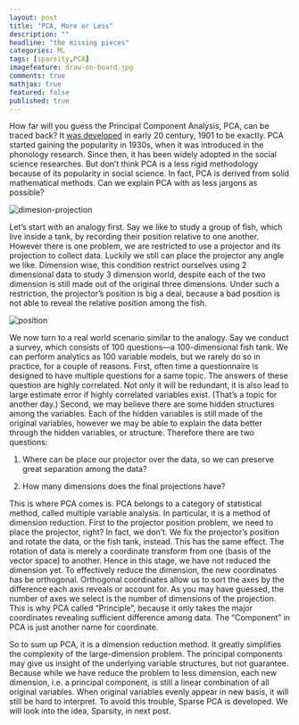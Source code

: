 ```yaml
---
layout: post
title: "PCA, More or Less"
description: ""
headline: "the missing pieces"
categories: ML
tags: [sparsity,PCA]
imagefeature: draw-on-board.jpg
comments: true
mathjax: true
featured: false
published: true
---
```


How far will you guess the Principal Component Analysis, PCA, can be traced back? It <a href=
"http://imedea.uib-csic.es/master/cambioglobal/Modulo_V_cod101615/Theory/lit_support/pca_wold.pdf" target="_blacnk">was developed</a> in early 20 century, 1901 to be exactly. PCA started gaining the popularity in 1930s, when it was introduced in the phonology research. Since then, it has been widely adopted in the social science researches. But don’t think PCA is a less rigid methodology because of its popularity in social science. In fact, PCA is derived from solid mathematical methods. Can we explain PCA with as less jargons as possible?    

![dimesion-projection](http://bit.ly/1O6zLn6)

Let’s start with an analogy first.  Say we like to study a group of fish, which live inside a tank, by recording their position relative to one another. However there is one problem, we are restricted to use a projector and its projection to collect data.  Luckily we still can place the projector any angle we like. Dimension wise, this condition restrict ourselves using 2 dimensional data to study 3 dimension world, despite each of the two dimension is still made out of the original three dimensions.  Under such a restriction, the projector’s position is big a deal, because a bad position is not able to reveal the relative position among the fish.     

![position](http://bit.ly/1JId4Pz)

We now turn to a real world scenario similar to the analogy. Say we conduct a survey, which consists of 100 questions—a 100-dimensional fish tank. We can perform analytics as 100 variable models, but we rarely do so in practice, for a couple of reasons. First, often time a questionnaire is designed to have multiple questions for a same topic. The answers of these question are highly correlated. Not only it will be redundant, it is also lead to large estimate error if highly correlated variables exist. (That’s a topic for another day.) Second, we may believe there are some hidden structures among the variables. Each of the hidden variables is still made of the original variables, however we may be able to explain the data better through the hidden variables, or structure.  Therefore there are two questions: 
1.	Where can be place our projector over the data, so we can preserve great separation among the data? 

2.	How many dimensions does the final projections have? 

This is where PCA comes is. PCA belongs to a category of statistical method, called multiple variable analysis. In particular, it is a method of dimension reduction. First to the projector position problem, we need to place the projector, right?  In fact, we don’t. We fix the projector’s position and rotate the data, or the fish tank, instead.  This has the same effect. The rotation of data is merely a coordinate transform from one (basis of the vector space) to another. Hence in this stage, we have not reduced the dimension yet. To effectively reduce the dimension, the new coordinates has be orthogonal. Orthogonal coordinates allow us to sort the axes by the difference each axis reveals or account for. As you may have guessed, the number of axes we select is the number of dimensions of the projection. This is why PCA called “Principle”, because it only takes the major coordinates revealing sufficient difference among data. The “Component” in PCA is just another name for coordinate.     

So to sum up PCA, it is a dimension reduction method. It greatly simplifies the complexity of the large-dimension problem. The principal components may give us insight of the underlying variable structures, but not guarantee. Because while we have reduce the problem to less dimension, each new dimension, i.e. a principal component, is still a linear combination of all original variables. When original variables evenly appear in new basis, it will still be hard to interpret. To avoid this trouble, Sparse PCA is developed.  We will look into the idea, Sparsity, in next post.     

       


